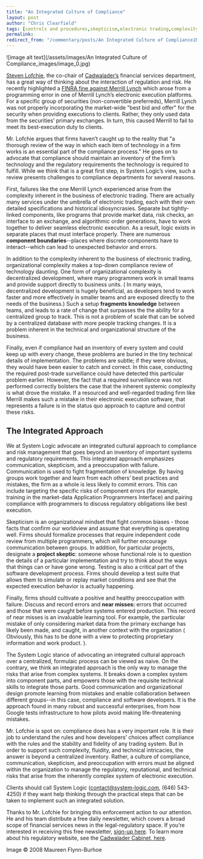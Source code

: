 ```yaml
---
title: "An Integrated Culture of Compliance"
layout: post
author: "Chris Clearfield" 
tags: [controls and procedures,skepticism,electronic trading,complexity] 
permalink: 
redirect_from: "/commentary/posts/An Integrated Culture of Compliance1NMN/"
---
```


![image alt text](/assets/images/An Integrated Culture of Compliance_images/image_0.jpg)

[Steven](http://www.google.com/url?q=http%3A%2F%2Fwww.cadwalader.com%2FAttorney%2FSteven_D._Lofchie%2F1318&sa=D&sntz=1&usg=AFQjCNHsE66l4ptodiOjPdG_jJA3T9ru2Q)[ Lofchie](http://www.cadwalader.com/Attorney/Steven_D._Lofchie/1318), the co-chair of [Cadwalader’s](http://www.google.com/url?q=http%3A%2F%2Fwww.cadwalader.com%2F&sa=D&sntz=1&usg=AFQjCNEbrXWDSO2dw2tuRM5ZDpYtr9vKIA) financial services department, has a great way of thinking about the interaction of regulation and risk. He recently highlighted a [FINRA fine against Merrill Lynch](http://www.google.com/url?q=http%3A%2F%2Fwww.cadwalader.com%2Fthecabinet%2Fregulatory_updates.php%3F%26date_filter%3D%26TagIDList%3D35%2C36%2C44%2C38%2C%26ID%3D5075&sa=D&sntz=1&usg=AFQjCNE4RfThgdMS6nPvw8opanmUT6Dz0w) which arose from a programming error in one of Merrill Lynch’s electronic execution platforms. For a specific group of securities (non-convertible preferreds), Merrill Lynch was not properly incorporating the market-wide "best bid and offer" for the security when providing executions to clients. Rather, they only used data from the securities’ primary exchanges. In turn, this caused Merrill to fail to meet its best-execution duty to clients. 

Mr. Lofchie argues that firms haven’t caught up to the reality that "a thorough review of the way in which each item of technology in a firm works is an essential part of the compliance process." He goes on to advocate that compliance should maintain an inventory of the firm’s technology and the regulatory requirements the technology is required to fulfill. While we think that is a great first step, in System Logic’s view, such a review presents challenges to compliance departments for several reasons. 

First, failures like the one Merrill Lynch experienced arise from the complexity inherent in the business of electronic trading. There are actually many services under the umbrella of electronic trading, each with their own detailed specifications and historical idiosyncrasies. Separate but tightly-linked components, like programs that provide market data, risk checks, an interface to an exchange, and algorithmic order generations, have to work together to deliver seamless electronic execution. As a result, logic exists in separate places that must interface properly. There are numerous **component boundaries**--places where discrete components have to interact--which can lead to unexpected behavior and errors. 

In addition to the complexity inherent to the business of electronic trading, organizational complexity makes a top-down compliance review of technology daunting. One form of organizational complexity is decentralized development, where many programmers work in small teams and provide support directly to business units. ( In many ways, decentralized development is hugely beneficial, as developers tend to work faster and more effectively in smaller teams and are exposed directly to the needs of the business.) Such a setup **fragments knowledge** between teams, and leads to a rate of change that surpasses the the ability for a centralized group to track. This is not a problem of scale that can be solved by a centralized database with more people tracking changes. It is a problem inherent in the technical and organizational structure of the business. 

Finally, even if compliance had an inventory of every system and could keep up with every change, these problems are buried in the tiny technical details of implementation. The problems are subtle; if they were obvious, they would have been easier to catch and correct. In this case, conducting the required post-trade surveillance could have detected this particular problem earlier. However, the fact that a required surveillance was not performed correctly bolsters the case that the inherent systemic complexity is what drove the mistake. If a resourced and well-regarded trading firm like Merrill makes such a mistake in their electronic execution software, that represents a failure is in the status quo approach to capture and control these risks. 

## The Integrated Approach

We at System Logic advocate an integrated cultural approach to compliance and risk management that goes beyond an inventory of important systems and regulatory requirements. This integrated approach emphasizes communication, skepticism, and a preoccupation with failure. Communication is used to fight fragmentation of knowledge. By having groups work together and learn from each others’ best practices and mistakes, the firm as a whole is less likely to commit errors. This can include targeting the specific risks of component errors (for example, training in the market-data Application Programmers Interface) and pairing compliance with programmers to discuss regulatory obligations like best execution. 

Skepticism is an organizational mindset that fight common biases - those facts that confirm our worldview and assume that everything is operating well. Firms should formalize processes that require independent code review from multiple programmers, which will further encourage communication between groups. In addition, for particular projects, designate a **project skeptic**: someone whose functional role is to question the details of a particular implementation and try to think about the ways that things can or have gone wrong. Testing is also a critical part of the software development process. Firms should develop a test suite that allows them to simulate or replay market conditions and see that the expected execution behavior is actually happening. 

Finally, firms should cultivate a positive and healthy preoccupation with failure. Discuss and record errors and **near misses:** errors that occurred and those that were caught before systems entered production. This record of near misses is an invaluable learning tool. For example, the particular mistake of only considering market data from the primary exchange has likely been made, and caught, in another context with the organization ( Obviously, this has to be done with a view to protecting proprietary information and work product. ). 

The System Logic stance of advocating an integrated cultural approach over a centralized, formulaic process can be viewed as naive. On the contrary, we think an integrated approach is the only way to manage the risks that arise from complex systems. It breaks down a complex system into component parts, and empowers those with the requisite technical skills to integrate those parts. Good communication and organizational design promote learning from mistakes and enable collaboration between different groups--in this case, compliance and software developers. It is the approach found in many robust and successful enterprises, from how Google tests infrastructure to how pilots avoid making life-threatening mistakes.

Mr. Lofchie is spot on: compliance does has a very important role. It is their job to understand the rules and how developers’ choices affect compliance with the rules and the stability and fidelity of any trading system. But in order to support such complexity, fluidity, and technical intricacies, the answer is beyond a centralized inventory. Rather, a culture of compliance, communication, skepticism, and preoccupation with errors must be aligned within the organization to manage the regulatory, reputational, and technical risks that arise from the inherently complex system of electronic execution. 

Clients should call System Logic ([contact@system-logic.com](mailto:contact@system-logic.com), (646) 543-4250) if they want help thinking through the practical steps that can be taken to implement such an integrated solution. 

Thanks to Mr. Lofchie for bringing this enforcement action to our attention. He and his team distribute a free daily newsletter, which covers a broad scope of financial services news in the legal-regulatory space. If you’re interested in receiving this free newsletter, [sign-up here](http://info.cadwalader.com/s/7aaffb38e5f8e076b8a752906efcd06558c61a88). To learn more about his regulatory website, see the [Cadwalader Cabinet, here](http://www.google.com/url?q=http%3A%2F%2Fwww.cadwalader.com%2Fthecabinet%2Fpage.php%3Fpage_id%3D34&sa=D&sntz=1&usg=AFQjCNHdcTjY73leA7sSmPXePSuWcoYcFw).

Image © 2008 Maureen Flynn-Burhoe

